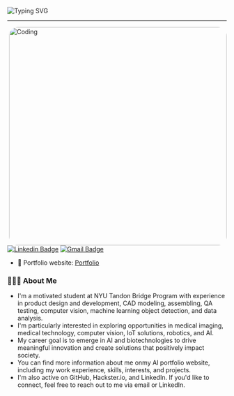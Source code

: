 <img src="https://readme-typing-svg.herokuapp.com?font=Righteous&size=35&duration=4000&pause=1000&random=false&width=500&height=70&lines=Hi+There!+%F0%9F%91%8B;I'm+William+Lu!" alt="Typing SVG" /><hr>
<img align="right" alt="Coding" width="500" style="border-radius:20px;"
	src="https://www.bing.com/th/id/OGC.03a4a5f034bf0bafa661fd8a8aabedc8?pid=1.7&rurl=https%3a%2f%2fmedia0.giphy.com%2fmedia%2fqgQUggAC3Pfv687qPC%2fgiphy.gif&ehk=0WFoNJZvf2nBGDXdzjWoT5v9NZ6w0dFrsLnAce6f9rM%3d"/>

[![Linkedin Badge](https://img.shields.io/badge/-William_Lu-blue?style=flat-square&logo=Linkedin&logoColor=white&link=https://www.linkedin.com/in/william-lu-47693b145/)](https://www.linkedin.com/in/william-lu-47693b145/)
[![Gmail Badge](https://img.shields.io/badge/-luwei2359@gmail.com-c14438?style=flat-square&logo=Gmail&logoColor=white&link=mailto:luwei2359@gmail.com)](mailto:luwei2359@gmail.com) 

- 🎯 Portfolio website: [Portfolio](https://williamlu.streamlit.app/)

<h3> 👨🏻‍💻 About Me </h3>

- I'm a motivated student at NYU Tandon Bridge Program with experience in product design and development, CAD modeling, assembling, QA testing, computer vision, machine learning object detection, and data analysis.
- I'm particularly interested in exploring opportunities in medical imaging, medical technology, computer vision, IoT solutions, robotics, and AI.
- My career goal is to emerge in AI and biotechnologies to drive meaningful innovation and create solutions that positively impact society.
- You can find more information about me onmy AI portfolio website, including my work experience, skills, interests, and projects.
- I'm also active on GitHub, Hackster.io, and LinkedIn. If you'd like to connect, feel free to reach out to me via email or LinkedIn.
